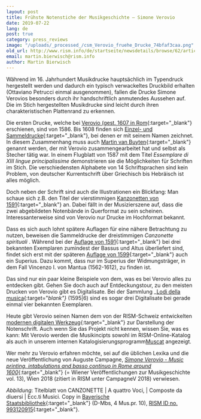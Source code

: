 ```yaml
---
layout: post
title: Frühste Notenstiche der Musikgeschichte – Simone Verovio
date: 2019-07-22
lang: de
post: true
category: press_reviews
image: "/uploads/_processed_/csm_Verovio_fruehe_Drucke_74bfaf3caa.png"
old_url: http://www.rism.info/de/startseite/newsdetails/browse/62/article/64/music-historys-earliest-engraved-notes-simone-verovio.html
email: martin.bierwisch@rism.info
author: Martin Bierwisch
---
```



Während im 16. Jahrhundert Musikdrucke hauptsächlich im Typendruck hergestellt werden und dadurch ein typisch verwackeltes Druckbild erhalten (Ottaviano Petrucci einmal ausgenommen), fallen die Drucke Simone Verovios besonders durch ihr handschriftlich anmutendes Aussehen auf. Die im Stich hergestellten Musikdrucke sind leicht durch ihren charakteristischen Plattenrand zu erkennen.

Die ersten Drucke, welche bei [Verovio (gest. 1607 in Rom](https://opac.rism.info/search?id=pe30092268&Language=en){:target="_blank"} erschienen, sind von 1586. Bis 1608 finden sich [Einzel- und Sammeldrucke](https://opac.rism.info/search?View=rism&q=Verovio+simone){:target="_blank"}, bei denen er mit seinem Namen zeichnet. In diesem Zusammenhang muss auch [Martin van Buyten](https://opac.rism.info/search?View=rism&q=Buyten+Martin&Language=en){:target="_blank"} genannt werden, der mit Verovio zusammengearbeitet hat und selbst als Stecher tätig war. In einem Flugblatt von 1587 mit dem Titel _Essemplare di XIII lingue principalissime_ demonstrieren sie die Möglichkeiten für Schriften im Stich. Die verschiedensten Alphabete von 14 Schriftsprachen sind kein Problem, von deutscher Kurrentschrift über Griechisch bis Hebräisch ist alles möglich.

Doch neben der Schrift sind auch die Illustrationen ein Blickfang: Man schaue sich z.B. den Titel der vierstimmigen [Kanzonetten von 1591](https://opac.rism.info/search?id=993120915&View=rism&Language=en){:target="_blank"} an. Dabei fällt in der Musizierszene auf, dass die zwei abgebildeten Notenbände in Querformat zu sein scheinen. Interessanterweise sind von Verovio nur Drucke im Hochformat bekannt.

Dass es sich auch lohnt spätere Auflagen für eine nähere Betrachtung zu nutzen, beweisen die Sammeldrucke der dreistimmigen _Canzonette spirituali_ . Während bei der [Auflage von 1591](https://opac.rism.info/search?id=993120916){:target="_blank"} bei drei bekannten Exemplaren zumindest der Bassus und Altus überliefert sind, findet sich erst mit der späteren [Auflage von 1599](https://opac.rism.info/search?id=993121081){:target="_blank"} auch ein Superius. Dazu kommt, dass nur im Superius der Widmungsträger, in dem Fall Vincenzo I. von Mantua (1562-1612), zu finden ist.

Das sind nur ein paar kleine Beispiele von dem, was es bei Verovio alles zu entdecken gibt. Gehen Sie doch auch auf Entdeckungstour, zu den meisten Drucken von Verovio gibt es Digitalisate. Bei der Sammlung _[Lodi della musica](https://opac.rism.info/search?id=993122166&View=rism&Language=en){:target="_blank"}_ (1595|6) sind es sogar drei Digitalisate bei gerade einmal vier bekannten Exemplaren.

Heute gibt Verovio seinen Namen dem von der RISM-Schweiz entwickelten [modernen digitalen Werkzeug](http://www.verovio.org/index.xhtml){:target="_blank"} zur Darstellung der Notenschrift. Auch wenn Sie das Projekt nicht kennen, wissen Sie, was es kann: Mit Verovio werden die Musikincipts sowohl im RISM-Online-Katalog als auch in unserem internen Katalogisierungsprogramm[Muscat](/de/community/muscat.html) angezeigt.

Wer mehr zu Verovio erfahren möchte, sei auf die üblichen Lexika und die neue Veröffentlichung von Auguste Campagne, [_Simone Verovio - Music printing, intabulations and basso continuo in Rome around 1600_](http://www.boehlau-verlag.com/978-3-205-20506-7.html){:target="_blank"} (= Wiener Veröffentlichungen zur Musikgeschichte vol. 13), Wien 2018 (zitiert in RISM unter CampagneV 2018) verwiesen.

_Abbildung_: Titelblatt von CANZONETTE | A quattro Voci, | Composte da diuersi | Ecc.ti Musici. Copy in [Bayerische Staatsbibliothek](http://nbn-resolving.de/urn/resolver.pl?urn=urn:nbn:de:bvb:12-bsb00074058-8){:target="_blank"} (D-Mbs, 4 Mus.pr. 10), [RISM ID no. 993120915](https://opac.rism.info/search?id=993120915){:target="_blank"}.

<script type="text/javascript">var switchTo5x=true;</script><script type="text/javascript" src="http://w.sharethis.com/button/buttons.js"></script><script type="text/javascript">stLight.options({publisher: "9b601438-1ce1-49d8-bfd7-9cff5df54c17", doNotHash: false, doNotCopy: false, hashAddressBar: false});</script>